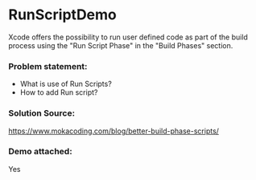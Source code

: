 # RunScriptDemo
Xcode offers the possibility to run user defined code as part of the build process using the "Run Script Phase" in the "Build Phases" section.

### Problem statement:
* What is use of Run Scripts?
* How to add Run script?

### Solution Source:
https://www.mokacoding.com/blog/better-build-phase-scripts/

### Demo attached:
Yes
